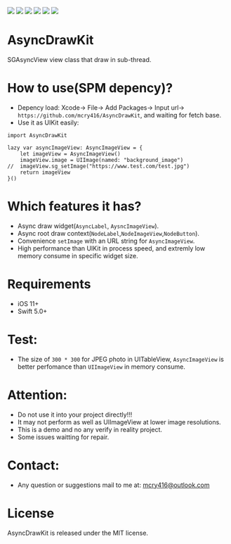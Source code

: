 ![](https://img.shields.io/badge/Swift-5.0+-red)
![](https://img.shields.io/badge/Platform-iOS11+-green)
![](https://img.shields.io/badge/Swift_Package_Manager-Compatible-blue)
![](https://img.shields.io/badge/Super%20Fast-FC180A)
![](https://img.shields.io/badge/Low%20Memory-8A2BE2)
![](https://img.shields.io/badge/Author:%20mcry416@outlook.com-FF7E30)
 # AsyncDrawKit

SGAsyncView view class that draw in sub-thread.

# How to use(SPM depency)?

- Depency load: Xcode-> File-> Add Packages-> Input url-> `https://github.com/mcry416/AsyncDrawKit`, and waiting for fetch base.
- Use it as UIKit easily:
```
import AsyncDrawKit

lazy var asyncImageView: AsyncImageView = {
    let imageView = AsyncImageView()
    imageView.image = UIImage(named: "background_image")
//  imageView.sg_setImage("https://www.test.com/test.jpg")
    return imageView
}()
```

# Which features it has?

- Async draw widget(`AsyncLabel`, `AysncImageView`).
- Async root draw context(`NodeLabel`,`NodeImageView`,`NodeButton`).
- Convenience `setImage` with an URL string for `AsyncImageView`.
- High performance than UIKit in process speed,  and extremly low memory consume in specific widget size.

# Requirements
- iOS 11+
- Swift 5.0+

# Test:

- The size of `300 * 300` for JPEG photo in UITableView, `AsyncImageView` is better perfomance than `UIImageView` in memory consume. 

# Attention:

- Do not use it into your project directly!!!
- It may not perform as well as UIImageView at lower image resolutions.
- This is a demo and no any verify in reality project.
- Some issues waitting for repair.

# Contact:

- Any question or suggestions mail to me at: mcry416@outlook.com

# License

AsyncDrawKit is released under the MIT license.
